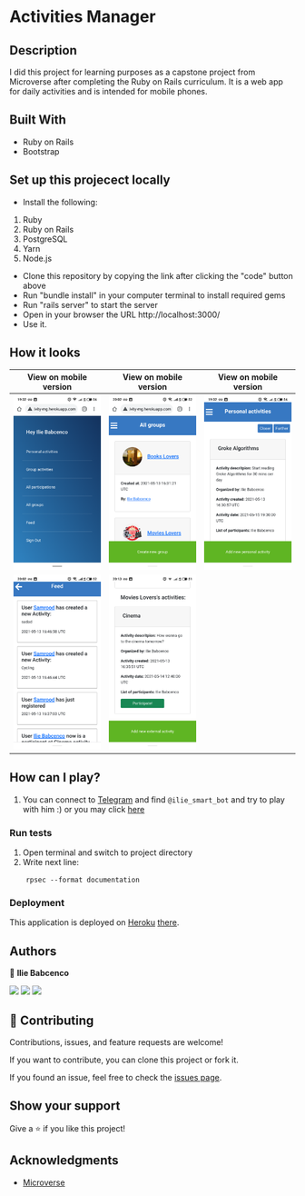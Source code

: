 # Activities Manager

## Description

I did this project for learning purposes as a capstone project from Microverse after completing the Ruby on Rails curriculum.
It is a web app for daily activities and is intended for mobile phones.

## Built With

- Ruby on Rails
- Bootstrap

## Set up this projecect locally

- Install the following:

1. Ruby
2. Ruby on Rails
3. PostgreSQL
4. Yarn
5. Node.js

- Clone this repository by copying the link after clicking the "code" button above
- Run "bundle install" in your computer terminal to install required gems
- Run "rails server" to start the server
- Open in your browser the URL http://localhost:3000/
- Use it.

## How it looks

| View on mobile version       | View on mobile version       | View on mobile version       |
| ---------------------------- | ---------------------------- | ---------------------------- |
| ![](app/assets/images/1.png) | ![](app/assets/images/2.png) | ![](app/assets/images/3.png) |
| ![](app/assets/images/4.png) | ![](app/assets/images/5.png) |

## How can I play?

1. You can connect to [Telegram](https://web.telegram.org/) and find `@ilie_smart_bot` and try to play with him :) or you may click [here](https://telegram.me/ilie_smart_bot)

### Run tests

1. Open terminal and switch to project directory
2. Write next line:

```
    rpsec --format documentation
```

### Deployment

This application is deployed on [Heroku](https://www.heroku.com/) [there](https://activity-mg.herokuapp.com/).

## Authors

👤 **Ilie Babcenco**

[![](https://img.shields.io/badge/GitHub-100000?style=for-the-badge&logo=github&logoColor=white)](https://github.com/iliebabcenco) [![](https://img.shields.io/badge/LinkedIn-0077B5?style=for-the-badge&logo=linkedin&logoColor=white)](https://www.linkedin.com/in/ilie-babcenco-72459a1b1/) [![](https://img.shields.io/badge/Twitter-1DA1F2?style=for-the-badge&logo=twitter&logoColor=white)](https://twitter.com/BabcencoIlie)

## 🤝 Contributing

Contributions, issues, and feature requests are welcome!

If you want to contribute, you can clone this project or fork it.

If you found an issue, feel free to check the [issues page](https://github.com/iliebabcenco/my-telegram-bot/issues).

## Show your support

Give a ⭐️ if you like this project!

## Acknowledgments

- [Microverse](https://www.microverse.org/)
